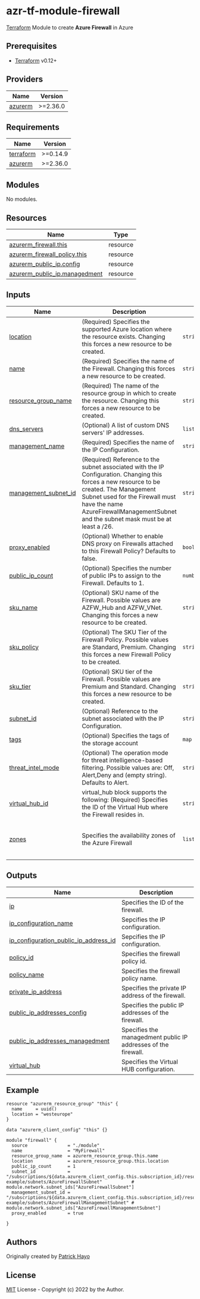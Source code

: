 # azr-tf-module-firewall

[Terraform](https://www.terraform.io) Module to create **Azure Firewall** in Azure

<!-- BEGIN_TF_DOCS -->
## Prerequisites

- [Terraform](https://releases.hashicorp.com/terraform/) v0.12+

## Providers

| Name | Version |
|------|---------|
| <a name="provider_azurerm"></a> [azurerm](#provider\_azurerm) | >=2.36.0 |

## Requirements

| Name | Version |
|------|---------|
| <a name="requirement_terraform"></a> [terraform](#requirement\_terraform) | >=0.14.9 |
| <a name="requirement_azurerm"></a> [azurerm](#requirement\_azurerm) | >=2.36.0 |

## Modules

No modules.

## Resources

| Name | Type |
|------|------|
| [azurerm_firewall.this](https://registry.terraform.io/providers/hashicorp/azurerm/latest/docs/resources/firewall) | resource |
| [azurerm_firewall_policy.this](https://registry.terraform.io/providers/hashicorp/azurerm/latest/docs/resources/firewall_policy) | resource |
| [azurerm_public_ip.config](https://registry.terraform.io/providers/hashicorp/azurerm/latest/docs/resources/public_ip) | resource |
| [azurerm_public_ip.managedment](https://registry.terraform.io/providers/hashicorp/azurerm/latest/docs/resources/public_ip) | resource |

## Inputs

| Name | Description | Type | Default | Required |
|------|-------------|------|---------|:--------:|
| <a name="input_location"></a> [location](#input\_location) | (Required) Specifies the supported Azure location where the resource exists. Changing this forces a new resource to be created. | `string` | n/a | yes |
| <a name="input_name"></a> [name](#input\_name) | (Required) Specifies the name of the Firewall. Changing this forces a new resource to be created. | `string` | n/a | yes |
| <a name="input_resource_group_name"></a> [resource\_group\_name](#input\_resource\_group\_name) | (Required) The name of the resource group in which to create the resource. Changing this forces a new resource to be created. | `string` | n/a | yes |
| <a name="input_dns_servers"></a> [dns\_servers](#input\_dns\_servers) | (Optional) A list of custom DNS servers' IP addresses. | `list(string)` | `null` | no |
| <a name="input_management_name"></a> [management\_name](#input\_management\_name) | (Required) Specifies the name of the IP Configuration. | `string` | `"fw_ip_management_config"` | no |
| <a name="input_management_subnet_id"></a> [management\_subnet\_id](#input\_management\_subnet\_id) | (Required) Reference to the subnet associated with the IP Configuration. Changing this forces a new resource to be created. The Management Subnet used for the Firewall must have the name AzureFirewallManagementSubnet and the subnet mask must be at least a /26. | `string` | `null` | no |
| <a name="input_proxy_enabled"></a> [proxy\_enabled](#input\_proxy\_enabled) | (Optional) Whether to enable DNS proxy on Firewalls attached to this Firewall Policy? Defaults to false. | `bool` | `false` | no |
| <a name="input_public_ip_count"></a> [public\_ip\_count](#input\_public\_ip\_count) | (Optional) Specifies the number of public IPs to assign to the Firewall. Defaults to 1. | `number` | `1` | no |
| <a name="input_sku_name"></a> [sku\_name](#input\_sku\_name) | (Optional) SKU name of the Firewall. Possible values are AZFW\_Hub and AZFW\_VNet. Changing this forces a new resource to be created. | `string` | `"AZFW_VNet"` | no |
| <a name="input_sku_policy"></a> [sku\_policy](#input\_sku\_policy) | (Optional) The SKU Tier of the Firewall Policy. Possible values are Standard, Premium. Changing this forces a new Firewall Policy to be created. | `string` | `"Standard"` | no |
| <a name="input_sku_tier"></a> [sku\_tier](#input\_sku\_tier) | (Optional) SKU tier of the Firewall. Possible values are Premium and Standard. Changing this forces a new resource to be created. | `string` | `"Standard"` | no |
| <a name="input_subnet_id"></a> [subnet\_id](#input\_subnet\_id) | (Optional) Reference to the subnet associated with the IP Configuration. | `string` | `null` | no |
| <a name="input_tags"></a> [tags](#input\_tags) | (Optional) Specifies the tags of the storage account | `map` | `{}` | no |
| <a name="input_threat_intel_mode"></a> [threat\_intel\_mode](#input\_threat\_intel\_mode) | (Optional) The operation mode for threat intelligence-based filtering. Possible values are: Off, Alert,Deny and (empty string). Defaults to Alert. | `string` | `"Alert"` | no |
| <a name="input_virtual_hub_id"></a> [virtual\_hub\_id](#input\_virtual\_hub\_id) | virtual\_hub block supports the following: (Required) Specifies the ID of the Virtual Hub where the Firewall resides in. | `string` | `null` | no |
| <a name="input_zones"></a> [zones](#input\_zones) | Specifies the availability zones of the Azure Firewall | `list(string)` | <pre>[<br>  "1",<br>  "2",<br>  "3"<br>]</pre> | no |

## Outputs

| Name | Description |
|------|-------------|
| <a name="output_ip"></a> [ip](#output\_ip) | Specifies the ID of the firewall. |
| <a name="output_ip_configuration_name"></a> [ip\_configuration\_name](#output\_ip\_configuration\_name) | Sepcifies the IP configuration. |
| <a name="output_ip_configuration_public_ip_address_id"></a> [ip\_configuration\_public\_ip\_address\_id](#output\_ip\_configuration\_public\_ip\_address\_id) | Sepcifies the IP configuration. |
| <a name="output_policy_id"></a> [policy\_id](#output\_policy\_id) | Specifies the firewall policy id. |
| <a name="output_policy_name"></a> [policy\_name](#output\_policy\_name) | Specifies the firewall policy name. |
| <a name="output_private_ip_address"></a> [private\_ip\_address](#output\_private\_ip\_address) | Specifies the private IP address of the firewall. |
| <a name="output_public_ip_addresses_config"></a> [public\_ip\_addresses\_config](#output\_public\_ip\_addresses\_config) | Specifies the public IP addresses of the firewall. |
| <a name="output_public_ip_addresses_managedment"></a> [public\_ip\_addresses\_managedment](#output\_public\_ip\_addresses\_managedment) | Specifies the managedment public IP addresses of the firewall. |
| <a name="output_virtual_hub"></a> [virtual\_hub](#output\_virtual\_hub) | Specifies the Virtual HUB configuration. |

## Example

```hcl
resource "azurerm_resource_group" "this" {
  name     = uuid()
  location = "westeurope"
}

data "azurerm_client_config" "this" {}

module "firewall" {
  source               = "./module"
  name                 = "MyFirewall"
  resource_group_name  = azurerm_resource_group.this.name
  location             = azurerm_resource_group.this.location
  public_ip_count      = 1
  subnet_id            = "/subscriptions/${data.azurerm_client_config.this.subscription_id}/resourceGroups/${azurerm_resource_group.this.name}/providers/Microsoft.Network/virtualNetworks/vn-example/subnets/AzureFirewallSubnet"           # module.network.subnet_ids["AzureFirewallSubnet"]
  management_subnet_id = "/subscriptions/${data.azurerm_client_config.this.subscription_id}/resourceGroups/${azurerm_resource_group.this.name}/providers/Microsoft.Network/virtualNetworks/vn-example/subnets/AzureFirewallManagementSubnet" # module.network.subnet_ids["AzureFirewallManagementSubnet"]
  proxy_enabled        = true

}
```


<!-- END_TF_DOCS -->
## Authors

Originally created by [Patrick Hayo](http://github.com/patrickhayo)

## License

[MIT](LICENSE) License - Copyright (c) 2022 by the Author.

